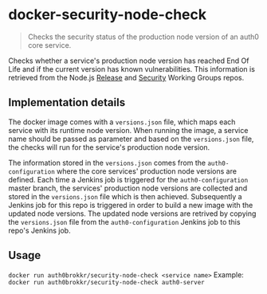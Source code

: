 # docker-security-node-check

> Checks the security status of the production node version of an auth0 core
> service.

Checks whether a service's production node version has reached End Of Life and
if the current version has known vulnerabilities. This information is retrieved
from the Node.js
[Release](https://github.com/nodejs/Release/blob/master/schedule.json) and
[Security](https://github.com/nodejs/security-wg/tree/master/vuln/core) Working
Groups repos.

## Implementation details

The docker image comes with a `versions.json` file, which maps each service
with its runtime node version. When running the image, a service name should be
passed as parameter and based on the `versions.json` file, the checks will run
for the service's production node version.

The information stored in the `versions.json` comes from the
`auth0-configuration` where the core services' production node versions are
defined. Each time a Jenkins job is triggered for the `auth0-configuration`
master branch, the services' production node versions are collected and stored
in the `versions.json` file which is then achieved. Subsequently a Jenkins job
for this repo is triggered in order to build a new image with the updated node
versions. The updated node versions are retrived by copying the `versions.json`
file from the `auth0-configuration` Jenkins job to this repo's Jenkins job.

## Usage

`docker run auth0brokkr/security-node-check <service name>`
Example: `docker run auth0brokkr/security-node-check auth0-server`
